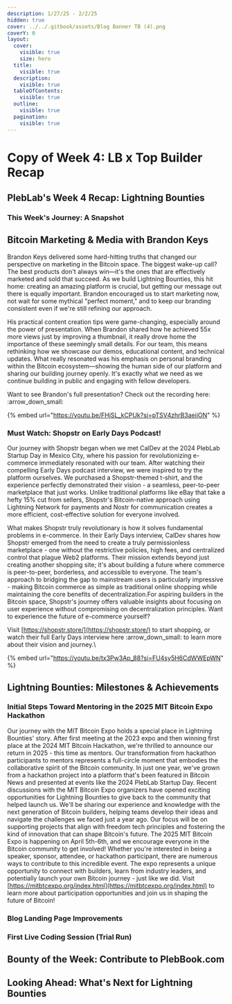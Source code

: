 ```yaml
---
description: 1/27/25 - 2/2/25
hidden: true
cover: ../../.gitbook/assets/Blog Banner TB (4).png
coverY: 0
layout:
  cover:
    visible: true
    size: hero
  title:
    visible: true
  description:
    visible: true
  tableOfContents:
    visible: true
  outline:
    visible: true
  pagination:
    visible: true
---
```


# Copy of Week 4: LB x Top Builder Recap

## PlebLab's Week 4 Recap: Lightning Bounties



### This Week's Journey: A Snapshot







## Bitcoin Marketing & Media with Brandon Keys

Brandon Keys delivered some hard-hitting truths that changed our perspective on marketing in the Bitcoin space. The biggest wake-up call? The best products don't always win—it's the ones that are effectively marketed and sold that succeed. As we build Lightning Bounties, this hit home: creating an amazing platform is crucial, but getting our message out there is equally important. Brandon encouraged us to start marketing now, not wait for some mythical "perfect moment," and to keep our branding consistent even if we're still refining our approach.&#x20;

His practical content creation tips were game-changing, especially around the power of presentation. When Brandon shared how he achieved 55x more views just by improving a thumbnail, it really drove home the importance of these seemingly small details. For our team, this means rethinking how we showcase our demos, educational content, and technical updates. What really resonated was his emphasis on personal branding within the Bitcoin ecosystem—showing the human side of our platform and sharing our building journey openly. It's exactly what we need as we continue building in public and engaging with fellow developers.&#x20;

Want to see Brandon's full presentation? Check out the recording here: :arrow\_down\_small:

{% embed url="https://youtu.be/FHjSL_kCPUk?si=pTSV4zhrB3aeijON" %}







### Must Watch: Shopstr on Early Days Podcast!&#x20;

Our journey with Shopstr began when we met CalDev at the 2024 PlebLab Startup Day in Mexico City, where his passion for revolutionizing e-commerce immediately resonated with our team. After watching their compelling Early Days podcast interview, we were inspired to try the platform ourselves. We purchased a Shopstr-themed t-shirt, and the experience perfectly demonstrated their vision - a seamless, peer-to-peer marketplace that just works. Unlike traditional platforms like eBay that take a hefty 15% cut from sellers, Shopstr's Bitcoin-native approach using Lightning Network for payments and Nostr for communication creates a more efficient, cost-effective solution for everyone involved.

What makes Shopstr truly revolutionary is how it solves fundamental problems in e-commerce. In their Early Days interview, CalDev shares how Shopstr emerged from the need to create a truly permissionless marketplace - one without the restrictive policies, high fees, and centralized control that plague Web2 platforms. Their mission extends beyond just creating another shopping site; it's about building a future where commerce is peer-to-peer, borderless, and accessible to everyone. The team's approach to bridging the gap to mainstream users is particularly impressive - making Bitcoin commerce as simple as traditional online shopping while maintaining the core benefits of decentralization.For aspiring builders in the Bitcoin space, Shopstr's journey offers valuable insights about focusing on user experience without compromising on decentralization principles. Want to experience the future of e-commerce yourself?&#x20;

Visit [https://shopstr.store/](https://shopstr.store/) to start shopping, or watch their full Early Days interview here :arrow\_down\_small: to learn more about their vision and journey.\


{% embed url="https://youtu.be/tx3Pw3Ap_88?si=FU4sy5H6CdWWEpWN" %}





## Lightning Bounties: Milestones & Achievements





### Initial Steps Toward Mentoring in the 2025 MIT Bitcoin Expo Hackathon

Our journey with the MIT Bitcoin Expo holds a special place in Lightning Bounties' story. After first meeting at the 2023 expo and then winning first place at the 2024 MIT Bitcoin Hackathon, we're thrilled to announce our return in 2025 - this time as mentors. Our transformation from hackathon participants to mentors represents a full-circle moment that embodies the collaborative spirit of the Bitcoin community. In just one year, we've grown from a hackathon project into a platform that's been featured in Bitcoin News and presented at events like the 2024 PlebLab Startup Day. Recent discussions with the MIT Bitcoin Expo organizers have opened exciting opportunities for Lightning Bounties to give back to the community that helped launch us. We'll be sharing our experience and knowledge with the next generation of Bitcoin builders, helping teams develop their ideas and navigate the challenges we faced just a year ago. Our focus will be on supporting projects that align with freedom tech principles and fostering the kind of innovation that can shape Bitcoin's future. The 2025 MIT Bitcoin Expo is happening on April 5th-6th, and we encourage everyone in the Bitcoin community to get involved! Whether you're interested in being a speaker, sponsor, attendee, or hackathon participant, there are numerous ways to contribute to this incredible event. The expo represents a unique opportunity to connect with builders, learn from industry leaders, and potentially launch your own Bitcoin journey - just like we did.  Visit [https://mitbtcexpo.org/index.html](https://mitbtcexpo.org/index.html) to learn more about participation opportunities and join us in shaping the future of Bitcoin!



### Blog Landing Page Improvements



### First Live Coding Session (Trial Run)







## Bounty of the Week: Contribute to PlebBook.com



## Looking Ahead: What's Next for Lightning Bounties



